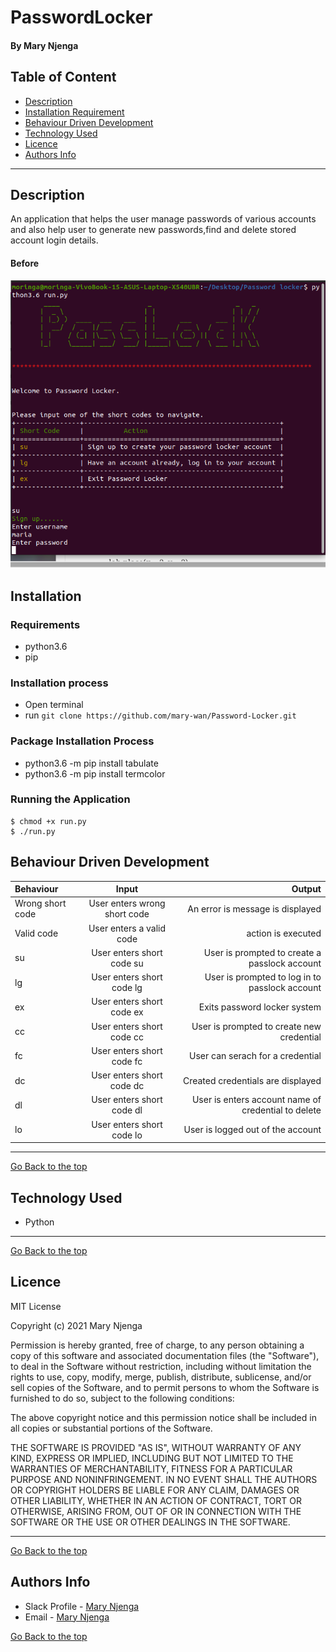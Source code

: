 # PasswordLocker
#### By Mary Njenga
## Table of Content
+ [Description](#description)
+ [Installation Requirement](#Installation)
+ [Behaviour Driven Development](#Behaviour-Driven-Development)
+ [Technology Used](#technology-used)
+ [Licence](#licence)
+ [Authors Info](#authors-info)

****
## Description
An application that helps the user manage passwords of various accounts and also help user to generate new passwords,find and delete stored account login details.


#### Before
![Site Image](img/site.png)

## Installation
### Requirements
* python3.6
* pip 

### Installation process
* Open terminal
* run `git clone https://github.com/mary-wan/Password-Locker.git`

### Package Installation Process
* python3.6 -m pip install tabulate
* python3.6 -m pip install termcolor

### Running the Application
```
$ chmod +x run.py
$ ./run.py

```

## Behaviour Driven Development
| Behaviour      | Input     | Output     |
| :------------- | :----------: | -----------: |
|  Wrong short code    | User enters wrong short code | An error is message is displayed    |
|  Valid code    | User enters a  valid code   | action is executed |
|  su   | User enters short code su  | User is prompted to create a passlock account|
|  lg   | User enters short code lg  | User is prompted to log in to passlock account|
|  ex   | User enters short code ex  | Exits password locker system|
|  cc   | User enters short code cc  | User is prompted to create new credential|
|  fc   | User enters short code fc  | User can serach for a credential|
|  dc   | User enters short code dc  | Created  credentials are displayed|
|  dl   | User enters short code dl  | User is enters account name of credential to delete|
|  lo   | User enters short code lo  | User is logged out of the account|

****

[Go Back to the top](#PasswordLocker)
## Technology Used
* Python

****
[Go Back to the top](#PasswordLocker)
## Licence
MIT License

Copyright (c) 2021 Mary Njenga

Permission is hereby granted, free of charge, to any person obtaining a copy
of this software and associated documentation files (the "Software"), to deal
in the Software without restriction, including without limitation the rights
to use, copy, modify, merge, publish, distribute, sublicense, and/or sell
copies of the Software, and to permit persons to whom the Software is
furnished to do so, subject to the following conditions:

The above copyright notice and this permission notice shall be included in all
copies or substantial portions of the Software.

THE SOFTWARE IS PROVIDED "AS IS", WITHOUT WARRANTY OF ANY KIND, EXPRESS OR
IMPLIED, INCLUDING BUT NOT LIMITED TO THE WARRANTIES OF MERCHANTABILITY,
FITNESS FOR A PARTICULAR PURPOSE AND NONINFRINGEMENT. IN NO EVENT SHALL THE
AUTHORS OR COPYRIGHT HOLDERS BE LIABLE FOR ANY CLAIM, DAMAGES OR OTHER
LIABILITY, WHETHER IN AN ACTION OF CONTRACT, TORT OR OTHERWISE, ARISING FROM,
OUT OF OR IN CONNECTION WITH THE SOFTWARE OR THE USE OR OTHER DEALINGS IN THE
SOFTWARE.


****
[Go Back to the top](#PasswordLocker)
## Authors Info
* Slack Profile - [Mary Njenga](https://app.slack.com/client/T077KKCG6/GLRQR61NW/user_profile/U027VKL1WLT?cdn_fallback=1)
* Email - [Mary Njenga](mary.njenga@student.moringaschool.com)

[Go Back to the top](#PasswordLocker)
